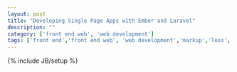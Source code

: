 ```yaml
---
layout: post
title: "Developing Single Page Apps with Ember and Laravel"
description: ""
category: ['front end web', 'web development']
tags: ['front end','front end web', 'web development','markup','less','emberjs','laravel','single page apps']
---
```


{% include JB/setup %}
